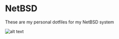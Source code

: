 # NetBSD
These are my personal dotfiles for my NetBSD system

![alt text](https://i.postimg.cc/1z3D5nbF/imperial-stout.png)
